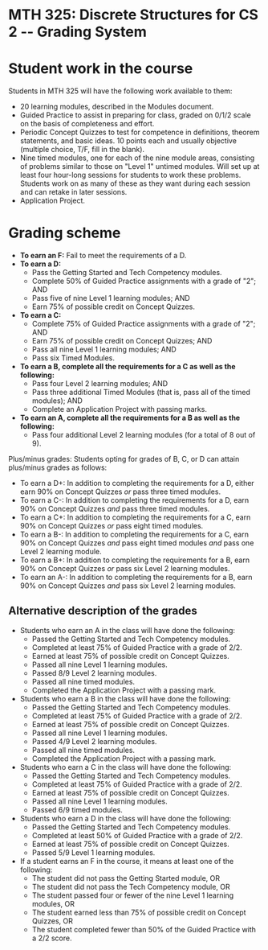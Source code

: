 MTH 325: Discrete Structures for CS 2 -- Grading System
=========================================================

# Student work in the course 

Students in MTH 325 will have the following work available to them: 

+ 20 learning modules, described in the Modules document. 
+ Guided Practice to assist in preparing for class, graded on 0/1/2 scale on the basis of completeness and effort. 
+ Periodic Concept Quizzes to test for competence in definitions, theorem statements, and basic ideas. 10 points each and usually objective (multiple choice, T/F, fill in the blank). 
+ Nine timed modules, one for each of the nine module areas, consisting of problems similar to those on "Level 1" untimed modules. Will set up at least four hour-long sessions for students to work these problems. Students work on as many of these as they want during each session and can retake in later sessions. 
+ Application Project. 


# Grading scheme


+ __To earn an F:__ Fail to meet the requirements of a D. 
+ __To earn a D:__ 
    * Pass the Getting Started and Tech Competency modules. 
    * Complete 50% of Guided Practice assignments with a grade of "2"; AND
    * Pass five of nine Level 1 learning modules; AND
    * Earn 75% of possible credit on Concept Quizzes. 
+ __To earn a C:__ 
    * Complete 75% of Guided Practice assignments with a grade of "2"; AND
    * Earn 75% of possible credit on Concept Quizzes; AND
    * Pass all nine Level 1 learning modules; AND 
    * Pass six Timed Modules.  
+ __To earn a B, complete all the requirements for a C as well as the following:__ 
    * Pass four Level 2 learning modules; AND 
    * Pass three additional Timed Modules (that is, pass all of the timed modules); AND
    * Complete an Application Project with passing marks. 
+ __To earn an A, complete all the requirements for a B as well as the following:__ 
    * Pass four additional Level 2 learning modules (for a total of 8 out of 9). 

Plus/minus grades: Students opting for grades of B, C, or D can attain plus/minus grades as follows: 

+ To earn a D+: In addition to completing the requirements for a D, either earn 90% on Concept Quizzes _or_ pass three timed modules. 
+ To earn a C-: In addition to completing the requirements for a D, earn 90% on Concept Quizzes _and_ pass three timed modules. 
+ To earn a C+: In addition to completing the requirements for a C, earn 90% on Concept Quizzes _or_ pass eight timed modules. 
+ To earn a B-: In addition to completing the requirements for a C, earn 90% on Concept Quizzes _and_ pass eight timed modules _and_ pass one Level 2 learning module. 
+ To earn a B+: In addition to completing the requirements for a B, earn 90% on Concept Quizzes _or_ pass six Level 2 learning modules. 
+ To earn an A-: In addition to completing the requirements for a B, earn 90% on Concept Quizzes _and_ pass six Level 2 learning modules.

## Alternative description of the grades

+ Students who earn an A in the class will have done the following: 
    * Passed the Getting Started and Tech Competency modules. 
    * Completed at least 75% of Guided Practice with a grade of 2/2. 
    * Earned at least 75% of possible credit on Concept Quizzes. 
    * Passed all nine Level 1 learning modules. 
    * Passed 8/9 Level 2 learning modules. 
    * Passed all nine timed modules. 
    * Completed the Application Project with a passing mark.
+ Students who earn a B in the class will have done the following: 
    * Passed the Getting Started and Tech Competency modules.
    * Completed at least 75% of Guided Practice with a grade of 2/2. 
    * Earned at least 75% of possible credit on Concept Quizzes. 
    * Passed all nine Level 1 learning modules. 
    * Passed 4/9 Level 2 learning modules. 
    * Passed all nine timed modules. 
    * Completed the Application Project with a passing mark. 
+ Students who earn a C in the class will have done the following:
    * Passed the Getting Started and Tech Competency modules.  
    * Completed at least 75% of Guided Practice with a grade of 2/2. 
    * Earned at least 75% of possible credit on Concept Quizzes.
    * Passed all nine Level 1 learning modules. 
    * Passed 6/9 timed modules. 
+ Students who earn a D in the class will have done the following: 
    * Passed the Getting Started and Tech Competency modules. 
    * Completed at least 50% of Guided Practice with a grade of 2/2. 
    * Earned at least 75% of possible credit on Concept Quizzes. 
    * Passed 5/9 Level 1 learning modules. 
+ If a student earns an F in the course, it means at least one of the following: 
    * The student did not pass the Getting Started module, OR
    * The student did not pass the Tech Competency module, OR 
    * The student passed four or fewer of the nine Level 1 learning modules, OR
    * The student earned less than 75% of possible credit on Concept Quizzes, OR 
    * The student completed fewer than 50% of the Guided Practice with a 2/2 score.
